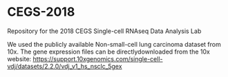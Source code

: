 # CEGS-2018

Repository for the 2018 CEGS Single-cell RNAseq Data Analysis Lab

We used the publicly available Non-small-cell lung carcinoma dataset from 10x. The gene expression files can be directlydownloaded from the 10x website:
https://support.10xgenomics.com/single-cell-vdj/datasets/2.2.0/vdj_v1_hs_nsclc_5gex
